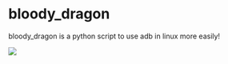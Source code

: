 # bloody_dragon
bloody_dragon is a python script to use adb in linux more easily!
<p><img aling="center"src="https://i.pinimg.com/originals/1a/83/a9/1a83a97338f7ee54e0747e3dac2c3c87.jpg"/></p>
